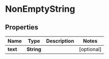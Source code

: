 
# NonEmptyString

## Properties
Name | Type | Description | Notes
------------ | ------------- | ------------- | -------------
**text** | **String** |  |  [optional]



